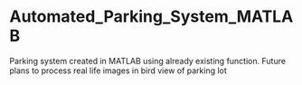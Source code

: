 # Automated_Parking_System_MATLAB
Parking system created in MATLAB using already existing function.
Future plans to process real life images in bird view of parking lot
